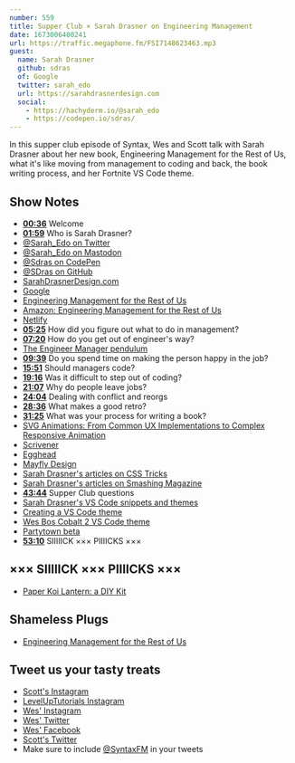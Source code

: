 ```yaml
---
number: 559
title: Supper Club × Sarah Drasner on Engineering Management
date: 1673006400241
url: https://traffic.megaphone.fm/FSI7148623463.mp3
guest:
  name: Sarah Drasner
  github: sdras
  of: Google
  twitter: sarah_edo
  url: https://sarahdrasnerdesign.com
  social:
    - https://hachyderm.io/@sarah_edo
    - https://codepen.io/sdras/
---
```


In this supper club episode of Syntax, Wes and Scott talk with Sarah Drasner about her new book, Engineering Management for the Rest of Us, what it's like moving from management to coding and back, the book writing process, and her Fortnite VS Code theme.

## Show Notes

- **[00:36](#t=00:36)** Welcome
- **[01:59](#t=01:59)** Who is Sarah Drasner?
- [@Sarah_Edo on Twitter](https://twitter.com/sarah_edo)
- [@Sarah_Edo on Mastodon](https://hachyderm.io/@sarah_edo)
- [@Sdras on CodePen](https://codepen.io/sdras/)
- [@SDras on GitHub](https://github.com/sdras)
- [SarahDrasnerDesign.com](https://sarahdrasnerdesign.com)
- [Google](https://www.google.com/)
- [Engineering Management for the Rest of Us](https://www.engmanagement.dev)
- [Amazon: Engineering Management for the Rest of Us](https://www.amazon.com/Engineering-Management-Rest-Sarah-Drasner/dp/B0BHX8BQ9C/)
- [Netlify](https://www.netlify.com)
- **[05:25](#t=05:25)** How did you figure out what to do in management?
- **[07:20](#t=07:20)** How do you get out of engineer's way?
- [The Engineer Manager pendulum](https://charity.wtf/2017/05/11/the-engineer-manager-pendulum/)
- **[09:39](#t=09:39)** Do you spend time on making the person happy in the job?
- **[15:51](#t=15:51)** Should managers code?
- **[19:16](#t=19:16)** Was it difficult to step out of coding?
- **[21:07](#t=21:07)** Why do people leave jobs?
- **[24:04](#t=24:04)** Dealing with conflict and reorgs
- **[28:36](#t=28:36)** What makes a good retro?
- **[31:25](#t=31:25)** What was your process for writing a book?
- [SVG Animations: From Common UX Implementations to Complex Responsive Animation](https://www.amazon.com/SVG-Animations-Implementations-Responsive-Animation/dp/1491939702)
- [Scrivener](https://www.literatureandlatte.com/scrivener/overview)
- [Egghead](https://egghead.io)
- [Mayfly Design](https://mayflydesign.com)
- [Sarah Drasner's articles on CSS Tricks](https://css-tricks.com/author/sdrasner/)
- [Sarah Drasner's articles on Smashing Magazine](https://www.smashingmagazine.com/author/sarahdrasner/)
- **[43:44](#t=43:44)** Supper Club questions
- [Sarah Drasner's VS Code snippets and themes](https://marketplace.visualstudio.com/publishers/sdras)
- [Creating a VS Code theme](https://css-tricks.com/creating-a-vs-code-theme/)
- [Wes Bos Cobalt 2 VS Code theme](https://marketplace.visualstudio.com/items?itemName=wesbos.theme-cobalt2)
- [Partytown beta](https://partytown.builder.io)
- **[53:10](#t=53:10)** SIIIIICK ××× PIIIICKS ×××

## ××× SIIIIICK ××× PIIIICKS ×××

- [Paper Koi Lantern: a DIY Kit](https://www.kickstarter.com/projects/yuumei/paper-koi-lantern-a-diy-kit)

## Shameless Plugs

- [Engineering Management for the Rest of Us](https://www.engmanagement.dev)

## Tweet us your tasty treats

- [Scott's Instagram](https://www.instagram.com/stolinski/)
- [LevelUpTutorials Instagram](https://www.instagram.com/LevelUpTutorials/)
- [Wes' Instagram](https://www.instagram.com/wesbos/)
- [Wes' Twitter](https://twitter.com/wesbos)
- [Wes' Facebook](https://www.facebook.com/wesbos.developer)
- [Scott's Twitter](https://twitter.com/stolinski)
- Make sure to include [@SyntaxFM](https://twitter.com/SyntaxFM) in your tweets
